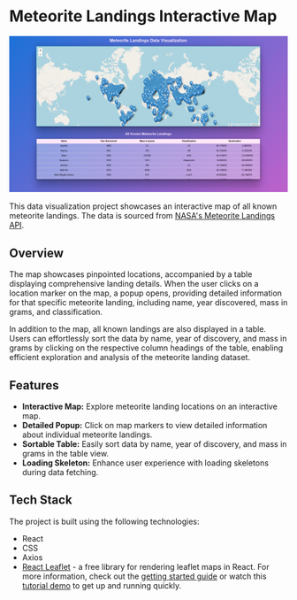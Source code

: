 # Meteorite Landings Interactive Map

![Screenshot of the meteorite landings visualization ](./src/assets/meteorite_landings_app1.png "Meteorite Landings Map")

This data visualization project showcases an interactive map of all known meteorite landings. The data is sourced from [NASA's Meteorite Landings API](https://data.nasa.gov/Space-Science/Meteorite-Landings/gh4g-9sfh).

## Overview

The map showcases pinpointed locations, accompanied by a table displaying comprehensive landing details. When the user clicks on a location marker on the map, a popup opens, providing detailed information for that specific meteorite landing, including name, year discovered, mass in grams, and classification.

In addition to the map, all known landings are also displayed in a table. Users can effortlessly sort the data by name, year of discovery, and mass in grams by clicking on the respective column headings of the table, enabling efficient exploration and analysis of the meteorite landing dataset.

## Features

- **Interactive Map:** Explore meteorite landing locations on an interactive map.
- **Detailed Popup:** Click on map markers to view detailed information about individual meteorite landings.
- **Sortable Table:** Easily sort data by name, year of discovery, and mass in grams in the table view.
- **Loading Skeleton:** Enhance user experience with loading skeletons during data fetching.


## Tech Stack

The project is built using the following technologies:

-   React
-   CSS
-   Axios
-   [React Leaflet](https://react-leaflet.js.org/) - a free library for rendering leaflet maps in React. For more information, check out the [getting started guide](https://react-leaflet.js.org/docs/start-installation) or watch this [tutorial demo](https://www.youtube.com/watch?v=290VgjkLong) to get up and running quickly.
